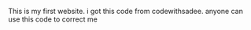 This is my first website. i got this code from codewithsadee. anyone can use this code to correct me 
